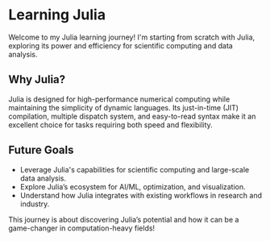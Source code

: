 # Learning Julia

Welcome to my Julia learning journey! I'm starting from scratch with Julia, exploring its power and efficiency for scientific computing and data analysis.

## Why Julia?
Julia is designed for high-performance numerical computing while maintaining the simplicity of dynamic languages. Its just-in-time (JIT) compilation, multiple dispatch system, and easy-to-read syntax make it an excellent choice for tasks requiring both speed and flexibility.

## Future Goals
- Leverage Julia's capabilities for scientific computing and large-scale data analysis.
- Explore Julia’s ecosystem for AI/ML, optimization, and visualization.
- Understand how Julia integrates with existing workflows in research and industry.

This journey is about discovering Julia’s potential and how it can be a game-changer in computation-heavy fields!
